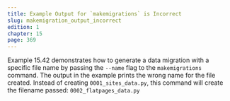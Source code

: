 ```yaml
---
title: Example Output for `makemigrations` is Incorrect
slug: makemigration_output_incorrect
edition: 1
chapter: 15
page: 369
---
```

Example 15.42 demonstrates how to generate a data migration with a
specific file name by passing the `--name` flag to the `makemigrations`
command. The output in the example prints the wrong name for the file
created. Instead of creating `0001_sites_data.py`, this command will
create the filename passed: `0002_flatpages_data.py`
